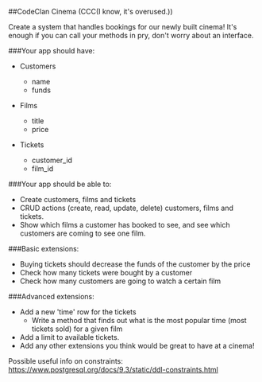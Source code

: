 ##CodeClan Cinema (CCC(I know, it's overused.)) 

Create a system that handles bookings for our newly built cinema! 
It's enough if you can call your methods in pry, don't worry about an interface.

###Your app should have:
  - Customers
    - name
    - funds

  - Films
    - title
    - price

  - Tickets
    - customer_id
    - film_id

###Your app should be able to:
  - Create customers, films and tickets
  - CRUD actions (create, read, update, delete) customers, films and tickets.
  - Show which films a customer has booked to see, and see which customers are coming to see one film.

###Basic extensions:
  - Buying tickets should decrease the funds of the customer by the price
  - Check how many tickets were bought by a customer
  - Check how many customers are going to watch a certain film

###Advanced extensions:
  - Add a new 'time' row for the tickets
    - Write a method that finds out what is the most popular time (most tickets sold) for a given film
  - Add a limit to available tickets.
  - Add any other extensions you think would be great to have at a cinema!

Possible useful info on constraints:
https://www.postgresql.org/docs/9.3/static/ddl-constraints.html